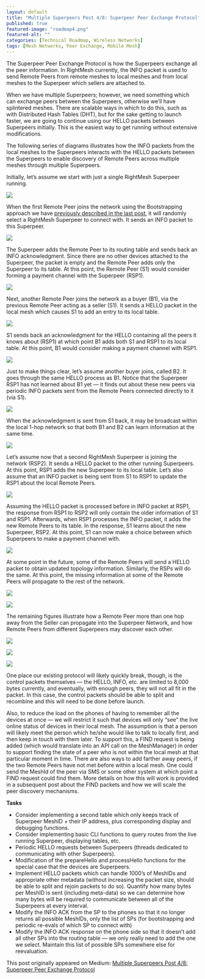 ```yaml
---
layout: default
title: "Multiple Superpeers Post 4/8: Superpeer Peer Exchange Protocol"
published: true
featured-image: "roadmap4.png"
featured-alt: ""
categories: [Technical Roadmap, Wireless Networks]
tags: [Mesh Networks, Peer Exchange, Mobile Mesh]
---
```


The Superpeer Peer Exchange Protocol is how the Superpeers exchange all the peer information. In RightMesh currently, the INFO packet is used to send Remote Peers from remote meshes to local meshes and from local meshes to the Superpeer which sellers are attached to.

When we have multiple Superpeers; however, we need something which can exchange peers between the Superpeers, otherwise we’ll have splintered meshes. There are scalable ways in which to do this, such as with Distributed Hash Tables (DHT), but for the sake getting to launch faster, we are going to continue using our HELLO packets between Superpeers initially. This is the easiest way to get running without extensive modifications.

The following series of diagrams illustrates how the INFO packets from the local meshes to the Superpeers interacts with the HELLO packets between the Superpeers to enable discovery of Remote Peers across multiple meshes through multiple Superpeers.

Initially, let’s assume we start with just a single RightMesh Superpeer running.

![](/assets/img/peerexchange.jpeg)

When the first Remote Peer joins the network using the Bootstrapping approach we have [previously described in the last post](https://medium.com/rightmesh/rightmesh-roadmap-multiple-superpeers-part-2-remote-peer-bootstrapping-superpeer-discovery-bbd8717ff464), it will randomly select a RightMesh Superpeer to connect with. It sends an INFO packet to this Superpeer.

![](/assets/img/peerexchange1.jpeg)

The Superpeer adds the Remote Peer to its routing table and sends back an INFO acknowledgment. Since there are no other devices attached to the Superpeer, the packet is empty and the Remote Peer adds only the Superpeer to its table. At this point, the Remote Peer (S1) would consider forming a payment channel with the Superpeer (RSP1).

![](/assets/img/peerexchange2.jpeg)

Next, another Remote Peer joins the network as a buyer (B1), via the previous Remote Peer acting as a seller (S1). It sends a HELLO packet in the local mesh which causes S1 to add an entry to its local table.

![](/assets/img/peerexchange3.jpeg)

S1 sends back an acknowledgment for the HELLO containing all the peers it knows about (RSP1) at which point B1 adds both S1 and RSP1 to its local table. At this point, B1 would consider making a payment channel with RSP1.

![](/assets/img/peerexchange4.jpeg)

Just to make things clear, let’s assume another buyer joins, called B2. It goes through the same HELLO process as B1. Notice that the Superpeer RSP1 has not learned about B1 yet — it finds out about these new peers via periodic INFO packets sent from the Remote Peers connected directly to it (via S1).

![](/assets/img/peerexchange5.jpeg)

When the acknowledgment is sent from S1 back, it may be broadcast within the local 1-hop network so that both B1 and B2 can learn information at the same time.

![](/assets/img/peerexchange6.jpeg)

Let’s assume now that a second RightMesh Superpeer is joining the network (RSP2). It sends a HELLO packet to the other running Superpeers. At this point, RSP1 adds the new Superpeer to its local table. Let’s also assume that an INFO packet is being sent from S1 to RSP1 to update the RSP1 about the local Remote Peers.

![](/assets/img/peerexchange7.jpeg)

Assuming the HELLO packet is processed before in INFO packet at RSP1, the response from RSP1 to RSP2 will only contain the older information of S1 and RSP1. Afterwards, when RSP1 processes the INFO packet, it adds the new Remote Peers to its table. In the response, S1 learns about the new Superpeer, RSP2. At this point, S1 can now make a choice between which Superpeers to make a payment channel with.

![](/assets/img/peerexchange8.jpeg)

At some point in the future, some of the Remote Peers will send a HELLO packet to obtain updated topology information. Similarly, the RSPs will do the same. At this point, the missing information at some of the Remote Peers will propagate to the rest of the network.

![](/assets/img/peerexchange9.jpeg)

![](/assets/img/peerexchange10.jpeg)

The remaining figures illustrate how a Remote Peer more than one hop away from the Seller can propagate into the Superpeer Network, and how Remote Peers from different Superpeers may discover each other.

![](/assets/img/peerexchange11.jpeg)

![](/assets/img/peerexchange12.jpeg)

![](/assets/img/peerexchange13.jpeg)

One place our existing protocol will likely quickly break, though, is the control packets themselves — the HELLO, INFO, etc. are limited to 8,000 bytes currently, and eventually, with enough peers, they will not all fit in the packet. In this case, the control packets should be able to split and recombine and this will need to be done before launch.

Also, to reduce the load on the phones of having to remember all the devices at once — we will restrict it such that devices will only “see” the live online status of devices in their local mesh. The assumption is that a person will likely meet the person which he/she would like to talk to locally first, and then keep in touch with them later. To support this, a FIND request is being added (which would translate into an API call on the MeshManager) in order to support finding the state of a peer who is not within the local mesh at that particular moment in time. There are also ways to add farther away peers, if the two Remote Peers have not met before within a local mesh. One could send the MeshId of the peer via SMS or some other system at which point a FIND request could find them. More details on how this will work is provided in a subsequent post about the FIND packets and how we will scale the peer discovery mechanisms.

**Tasks**
* Consider implementing a second table which only keeps track of Superpeer MeshID + their IP address, plus corresponding display and debugging functions.
* Consider implementing basic CLI functions to query routes from the live running Superpeer, displaying tables, etc.
* Periodic HELLO requests between Superpeers (threads dedicated to communicating with other Superpeers).
* Modification of the prepareHello and processHello functions for the special case that the devices are Superpeers.
* Implement HELLO packets which can handle 1000’s of MeshIDs and appropriate other metadata (without increasing the packet size, should be able to split and rejoin packets to do so). Quantify how many bytes per MeshID is sent (including meta-data) so we can determine how many bytes will be required to communicate between all of the Superpeers at every interval.
* Modify the INFO ACK from the SP to the phones so that it no longer returns all possible MeshIDs, only the list of SPs (for bootstrapping and periodic re-evals of which SP to connect with)
* Modify the INFO ACK response on the phone side so that it doesn’t add all other SPs into the routing table — we only really need to add the one we select. Maintain this list of possible SPs somewhere else for reevaluation.

This post originally appeared on Medium: [Multiple Superpeers Post 4/8: Superpeer Peer Exchange Protocol](https://medium.com/rightmesh/rightmesh-roadmap-multiple-superpeers-part-3-superpeer-peer-exchange-protocol-eed33ff29f6c)
